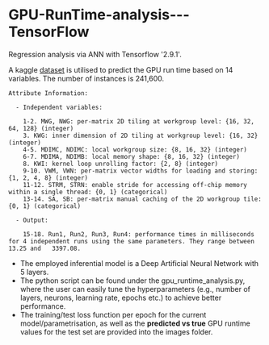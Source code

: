 # GPU-RunTime-analysis---TensorFlow
Regression analysis via ANN with Tensorflow '2.9.1'.

A kaggle [dataset](https://www.kaggle.com/code/miquel0/gpu-runtime-analysis) is utilised to predict the GPU run time based on 14 variables. The number of instances is 241,600.

```
Attribute Information:

  - Independent variables:

    1-2. MWG, NWG: per-matrix 2D tiling at workgroup level: {16, 32, 64, 128} (integer)
    3. KWG: inner dimension of 2D tiling at workgroup level: {16, 32} (integer)
    4-5. MDIMC, NDIMC: local workgroup size: {8, 16, 32} (integer)
    6-7. MDIMA, NDIMB: local memory shape: {8, 16, 32} (integer)
    8. KWI: kernel loop unrolling factor: {2, 8} (integer)
    9-10. VWM, VWN: per-matrix vector widths for loading and storing: {1, 2, 4, 8} (integer)
    11-12. STRM, STRN: enable stride for accessing off-chip memory within a single thread: {0, 1} (categorical)
    13-14. SA, SB: per-matrix manual caching of the 2D workgroup tile: {0, 1} (categorical)
    
  - Output:
  
    15-18. Run1, Run2, Run3, Run4: performance times in milliseconds for 4 independent runs using the same parameters. They range between 13.25 and   3397.08.
```

- The employed inferential model is a Deep Artificial Neural Network with 5 layers. 
- The python script can be found under the gpu_runtime_analysis.py, where the user can easily tune the hyperparameters (e.g., number of layers, neurons, learning rate, epochs etc.) to achieve better performance. 
- The training/test loss function per epoch for the current model/parametrisation, as well as the __predicted vs true__ GPU runtime values for the test set are provided into the images folder.
